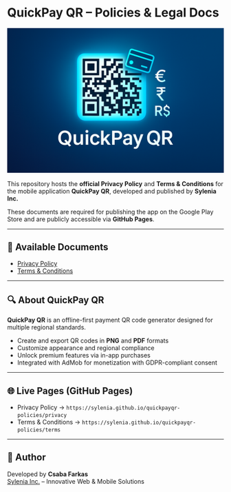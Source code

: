 # QuickPay QR – Policies & Legal Docs

![QuickPay QR Hero](assets/hero.png)  

This repository hosts the **official Privacy Policy** and **Terms & Conditions** for the mobile application **QuickPay QR**, developed and published by **Sylenia Inc.**  

These documents are required for publishing the app on the Google Play Store and are publicly accessible via **GitHub Pages**.  

---

## 📄 Available Documents

- [Privacy Policy](./privacy/)  
- [Terms & Conditions](./terms/)  

---

## 🔍 About QuickPay QR

**QuickPay QR** is an offline-first payment QR code generator designed for multiple regional standards.  

- Create and export QR codes in **PNG** and **PDF** formats  
- Customize appearance and regional compliance  
- Unlock premium features via in-app purchases  
- Integrated with AdMob for monetization with GDPR-compliant consent  

---

## 🌐 Live Pages (GitHub Pages)

- Privacy Policy → `https://sylenia.github.io/quickpayqr-policies/privacy`  
- Terms & Conditions → `https://sylenia.github.io/quickpayqr-policies/terms`

---

## 👤 Author

Developed by **Csaba Farkas**  
[Sylenia Inc.](https://github.com/Sylenia) – Innovative Web & Mobile Solutions

